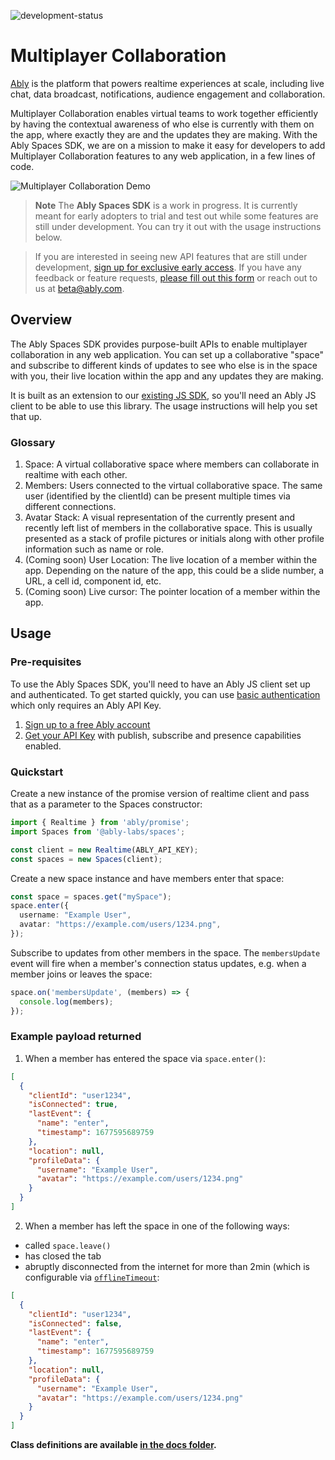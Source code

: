 ![development-status](https://badgen.net/badge/development-status/alpha/yellow?icon=github)

# Multiplayer Collaboration
[Ably](https://ably.com/) is the platform that powers realtime experiences at scale, including live chat, data broadcast, notifications, audience engagement and collaboration.

Multiplayer Collaboration enables virtual teams to work together efficiently by having the contextual awareness of who else is currently with them on the app, where exactly they are and the updates they are making. With the Ably Spaces SDK, we are on a mission to make it easy for developers to add Multiplayer Collaboration features to any web application, in a few lines of code.

![Multiplayer Collaboration Demo](https://user-images.githubusercontent.com/5900152/225328262-2b63bb49-57a0-4f40-b78e-b87565f4c98c.png)


> **Note**
> The **Ably Spaces SDK** is a work in progress. It is currently meant for early adopters to trial and test out while some features are still under development. You can try it out with the usage instructions below.

> If you are interested in seeing new API features that are still under development, [sign up for exclusive early access](https://go.ably.com/spaces-early-access). If you have any feedback or feature requests, [please fill out this form](https://go.ably.com/spaces-feedback) or reach out to us at [beta@ably.com](mailto:beta@ably.com).

## Overview
The Ably Spaces SDK provides purpose-built APIs to enable multiplayer collaboration in any web application. You can set up a collaborative "space" and subscribe to different kinds of updates to see who else is in the space with you, their live location within the app and any updates they are making.

It is built as an extension to our [existing JS SDK](https://github.com/ably/ably-js), so you'll need an Ably JS client to be able to use this library. The usage instructions will help you set that up.

### Glossary
1. Space: A virtual collaborative space where members can collaborate in realtime with each other.
2. Members: Users connected to the virtual collaborative space. The same user (identified by the clientId) can be present multiple times via different connections.
3. Avatar Stack: A visual representation of the currently present and recently left list of members in the collaborative space. This is usually presented as a stack of profile pictures or initials along with other profile information such as name or role.
4. (Coming soon) User Location: The live location of a member within the app. Depending on the nature of the app, this could be a slide number, a URL, a cell id, component id, etc.
5. (Coming soon) Live cursor: The pointer location of a member within the app.


## Usage

### Pre-requisites

To use the Ably Spaces SDK, you'll need to have an Ably JS client set up and authenticated. To get started quickly, you can use [basic authentication](https://ably.com/docs/realtime/authentication#basic-authentication) which only requires an Ably API Key.

1. [Sign up to a free Ably account](https://ably.com/signup)
2. [Get your API Key](https://faqs.ably.com/setting-up-and-managing-api-keys) with publish, subscribe and presence capabilities enabled.

### Quickstart

Create a new instance of the promise version of realtime client and pass that as a parameter to the Spaces constructor:

```ts
import { Realtime } from 'ably/promise';
import Spaces from '@ably-labs/spaces';

const client = new Realtime(ABLY_API_KEY);
const spaces = new Spaces(client);
```

Create a new space instance and have members enter that space:

```ts
const space = spaces.get("mySpace");
space.enter({
  username: "Example User",
  avatar: "https://example.com/users/1234.png",
});
```

Subscribe to updates from other members in the space. The `membersUpdate` event will fire when a member's connection status updates, e.g. when a member joins or leaves the space:

```ts
space.on('membersUpdate', (members) => {
  console.log(members);
});
```

### Example payload returned

1. When a member has entered the space via `space.enter()`:

```json
[
  {
    "clientId": "user1234",
    "isConnected": true,
    "lastEvent": {
      "name": "enter",
      "timestamp": 1677595689759
    },
    "location": null,
    "profileData": {
      "username": "Example User",
      "avatar": "https://example.com/users/1234.png"
    }
  }
]
```

2. When a member has left the space in one of the following ways:
- called `space.leave()`
- has closed the tab
- abruptly disconnected from the internet for more than 2min (which is configurable via [`offlineTimeout`](https://github.com/ably-labs/spaces/blob/main/docs/class-definitions.md#offlinetimeout):

```json
[
  {
    "clientId": "user1234",
    "isConnected": false,
    "lastEvent": {
      "name": "enter",
      "timestamp": 1677595689759
    },
    "location": null,
    "profileData": {
      "username": "Example User",
      "avatar": "https://example.com/users/1234.png"
    }
  }
]
```

**Class definitions are available [in the docs folder](/docs/class-definitions.md).**
